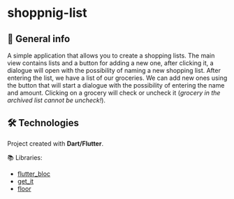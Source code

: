 # shoppnig-list

## 📝 General info
A simple application that allows you to create a shopping lists. The main view contains lists and a button for adding a new one, after clicking it, a dialogue will open with the possibility of naming a new shopping list. After entering the list, we have a list of our groceries. We can add new ones using the button that will start a dialogue with the possibility of entering the name and amount. Clicking on a grocery will check or uncheck it (_grocery in the archived list cannot be uncheck!_).

## 🛠 Technologies
Project created with **Dart/Flutter**.

📚 Libraries:
* [flutter_bloc](https://pub.dev/packages/flutter_bloc)
* [get_it](https://pub.dev/packages/get_it)
* [floor](https://pub.dev/packages/floor)
